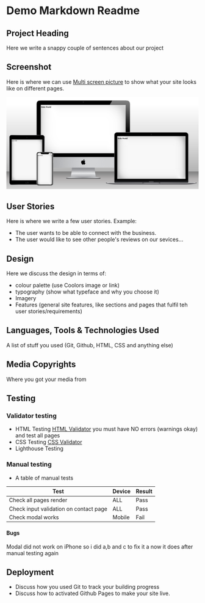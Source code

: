 # Demo Markdown Readme

## Project Heading

Here we write a snappy couple of sentences about our project

## Screenshot

Here is where we can use [Multi screen picture](http://techsini.com/multi-mockup/index.php) to show what your site looks like on different pages.

![Multi Device image](https://raw.githubusercontent.com/5pence/demoForYorks/refs/heads/main/assets/media/readmeDevice.png)

## User Stories

Here is where we write a few user stories. Example:

- The user wants to be able to connect with the business.
- The user would like to see other people's reviews on our sevices...

## Design

Here we discuss the design in terms of:

- colour palette (use Coolors image or link)
- typography (show what typeface and why you choose it)
- Imagery
- Features (general site features, like sections and pages that fulfil teh user stories/requirements)

## Languages, Tools & Technologies Used

A list of stuff you used (Git, Github, HTML, CSS and anything else)

## Media Copyrights

Where you got your media from

## Testing

### Validator testing

- HTML Testing [HTML Validator](https://validator.w3.org/) you must have NO errors (warnings okay) and test all pages
- CSS Testing [CSS Validator](https://jigsaw.w3.org/css-validator/)
- Lighthouse Testing

### Manual testing

- A table of manual tests

| Test                    | Device     | Result       |
| ----------------------- | ---------- | ------------ |
|Check all pages render   | ALL        | Pass         |
|Check input validation on contact page          | ALL        | Pass         |
|Check modal works        | Mobile     | Fail         |

#### Bugs

Modal did not work on iPhone so i did a,b and c to fix it a now it does after manual testing again

## Deployment

- Discuss how you used Git to track your building progress
- Discuss how to activated Github Pages to make your site live.